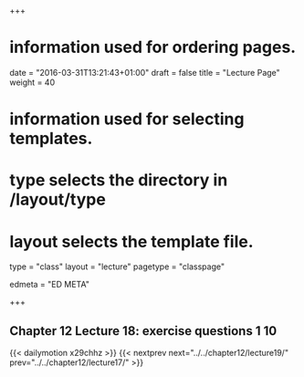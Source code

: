 +++
# information used for ordering pages.
date = "2016-03-31T13:21:43+01:00"
draft = false
title = "Lecture Page"
weight = 40

# information used for selecting templates.
# type selects the directory in /layout/type
# layout selects the template file.

type   = "class"
layout = "lecture"
pagetype = "classpage"





edmeta = "ED META"

+++
## Chapter 12 Lecture 18: exercise questions 1 10
{{< dailymotion x29chhz >}}
{{< nextprev next="../../chapter12/lecture19/"     prev="../../chapter12/lecture17/"  >}}

